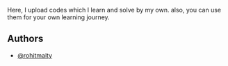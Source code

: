 

Here, I upload codes which I learn and solve by my own. also, you can use them for your own learning journey.


## Authors

- [@rohitmaity](https://github.com/roohitmaity)


